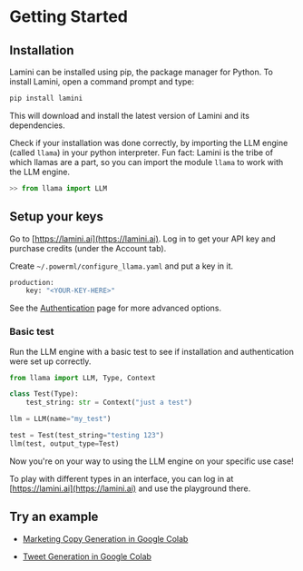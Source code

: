 # Getting Started

## Installation

Lamini can be installed using pip, the package manager for Python. To install Lamini, open a command prompt and type:

```sh
pip install lamini
```

This will download and install the latest version of Lamini and its dependencies.

Check if your installation was done correctly, by importing the LLM engine (called `llama`) in your python interpreter. Fun fact: Lamini is the tribe of which llamas are a part, so you can import the module `llama` to work with the LLM engine.

```python
>> from llama import LLM
```

## Setup your keys

Go to [https://lamini.ai](https://lamini.ai). Log in to get your API key and purchase credits (under the Account tab).

Create `~/.powerml/configure_llama.yaml` and put a key in it.

```sh
production:
    key: "<YOUR-KEY-HERE>"
```

See the [Authentication](/auth) page for more advanced options.

### Basic test

Run the LLM engine with a basic test to see if installation and authentication were set up correctly.

```python
from llama import LLM, Type, Context

class Test(Type):
    test_string: str = Context("just a test")

llm = LLM(name="my_test")

test = Test(test_string="testing 123")
llm(test, output_type=Test)
```

Now you're on your way to using the LLM engine on your specific use case!

To play with different types in an interface, you can log in at [https://lamini.ai](https://lamini.ai) and use the playground there. 

## Try an example

-   [Marketing Copy Generation in Google Colab](https://colab.research.google.com/drive/1Ij5xATu0DDtQNimvhzxyP--ttPO-TFES)

-   [Tweet Generation in Google Colab](https://powerml.co/tweet)

